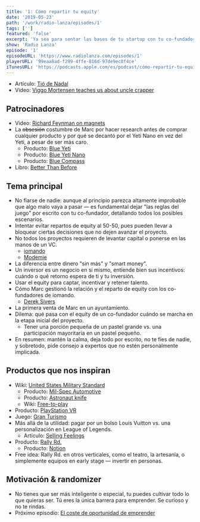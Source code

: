 ```yaml
---
title: '1: Cómo repartir tu equity'
date: '2019-05-23'
path: '/work/radio-lanza/episodes/1'
tags: ['']
featured: 'false'
excerpt: 'Ya sea para sentar las bases de tu startup con tu co-fundador, afrontar una ronda de inversión o estructurar un plan de opciones para retener y atraer talento. Mediante experiencias personales, compartimos opiniones y buenas prácticas acerca de cómo repartir tu equity.'
show: 'Radio Lanza'
episode: '1'
episodeURL: 'https://www.radiolanza.com/episodes/1'
playerURL: '99eaa8ad-f299-4ffe-816d-97de9ec0f4ce'
iTunesURL: 'https://podcasts.apple.com/es/podcast/cómo-repartir-tu-equity/id1468000755?i=1000441516558'
---
```


- Artículo: [Tió de Nadal](https://en.wikipedia.org/wiki/Tió_de_Nadal)
- Video: [Viggo Mortensen teaches us about uncle crapper](https://www.youtube.com/watch?v=tO1cuk43HPU)

## Patrocinadores

- Video: [Richard Feynman on magnets](https://www.youtube.com/watch?v=MO0r930Sn_8)
- La ~~obsesión~~ costumbre de Marc por hacer research antes de comprar cualquier producto y por qué se decantó por el Yeti Nano en vez del Yeti, a pesar de ser más caro.
  - Producto: [Blue Yeti](https://www.bluedesigns.com/products/yeti/)
  - Producto: [Blue Yeti Nano](https://www.bluedesigns.com/products/yeti-nano/)
  - Producto: [Blue Compass](https://www.bluedesigns.com/products/compass/)
- Libro: [Better Than Before](https://www.amazon.com/dp/0385348630)

## Tema principal

- No fiarse de nadie: aunque al principio parezca altamente improbable que algo malo vaya a pasar — es fundamental dejar "las reglas del juego" por escrito con tu co-fundador, detallando todos los posibles escenarios.
- Intentar evitar repartos de equity al 50-50, pues pueden llevar a bloquear ciertas decisiones que no dejen avanzar el proyecto.
- No todos los proyectos requieren de levantar capital o ponerse en las manos de un VC.
  - [iomando](https://www.iomando.com)
  - [Modemie](http://modemie.com)
- La diferencia entre dinero "sin más" y "smart money".
- Un inversor es un negocio en si mismo, entiende bien sus incentivos: cuándo o qué retorno espera de ti y tu inversión.
- Usar el equity para captar, incentivar y retener talento.
- Cómo Marc gestionó la relación y el reparto de equity con los co-fundadores de iomando.
  - [Derek Sivers](https://sivers.org)
- La primera venta de Marc en un ayuntamiento.
- Dilema: qué pasa con el equity de un co-fundador cuándo se marcha en la etapa inicial del proyecto.
  - Tener una porción pequeña de un pastel grande vs. una participación mayoritaria en un pastel pequeño.
- En resumen: mantén la calma, deja todo por escrito, no te fíes de nadie, y sobretodo, pide consejo a expertos que no estén personalmente implicada.

## Productos que nos inspiran

- Wiki: [United States Military Standard](https://en.wikipedia.org/wiki/United_States_Military_Standard)
  - Producto: [Mil-Spec Automotive](http://www.milspecauto.com)
  - Producto: [Astronaut knife](https://caseknives.com/blogs/news/case-astronaut-knife)
  - Wiki: [Free-to-play](https://en.wikipedia.org/wiki/Free-to-play)
- Producto: [PlayStation VR](https://en.wikipedia.org/wiki/PlayStation_VR)
- Juego: [Gran Turismo](<https://en.wikipedia.org/wiki/Gran_Turismo_(video_game)>)
- Más allá de la utilidad: pagar por un bolso Louis Vuitton vs. una personalización en League of Legends.
  - Artículo: [Selling Feelings](https://stratechery.com/2015/selling-feelings/)
- Producto: [Rally Rd.](https://www.rallyrd.com)
  - Producto: [Notion](https://www.notion.so)
- Free idea: Rally Rd. en otros verticales, como el teatro, la artesanía, o simplemente equipos en early stage — invertir en personas.

## Motivación & randomizer

- No tienes que ser más inteligente o especial, tu puedes cultivar todo lo que quieras ser. Tú eres la única barrera para emprender. Se curioso y no te rindas.
- Próximo episodio: [El coste de oportunidad de emprender](https://radiolanza.com/episodes/2)
